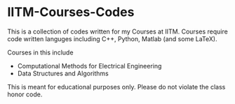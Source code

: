 IITM-Courses-Codes
==================

This is a collection of codes written for my Courses at IITM. 
Courses require code written languges including C++, Python, Matlab (and some LaTeX). 

Courses in this include 
- Computational Methods for Electrical Engineering
- Data Structures and Algorithms

This is meant for educational purposes only. Please do not violate the class honor code. 
